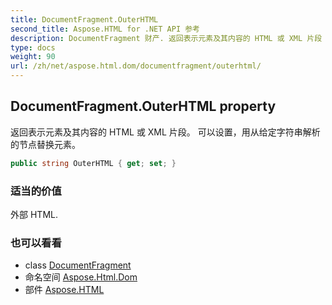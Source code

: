 ```yaml
---
title: DocumentFragment.OuterHTML
second_title: Aspose.HTML for .NET API 参考
description: DocumentFragment 财产. 返回表示元素及其内容的 HTML 或 XML 片段 可以设置用从给定字符串解析的节点替换元素
type: docs
weight: 90
url: /zh/net/aspose.html.dom/documentfragment/outerhtml/
---
```

## DocumentFragment.OuterHTML property

返回表示元素及其内容的 HTML 或 XML 片段。 可以设置，用从给定字符串解析的节点替换元素。

```csharp
public string OuterHTML { get; set; }
```

### 适当的价值

外部 HTML.

### 也可以看看

* class [DocumentFragment](../)
* 命名空间 [Aspose.Html.Dom](../../documentfragment/)
* 部件 [Aspose.HTML](../../../)


